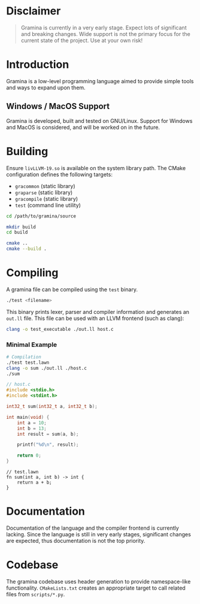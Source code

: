 # Disclaimer
> Gramina is currently in a very early stage.
> Expect lots of significant and breaking changes.
> Wide support is not the primary focus for the current state of the project.
> Use at your own risk!

# Introduction
Gramina is a low-level programming language aimed to provide simple tools and ways to expand upon them.

## Windows / MacOS Support
Gramina is developed, built and tested on GNU/Linux.
Support for Windows and MacOS is considered, and will be worked on in the future.

# Building
Ensure `livLLVM-19.so` is available on the system library path.
The CMake configuration defines the following targets:
- `gracommon` (static library)
- `graparse` (static library)
- `gracompile` (static library)
- `test` (command line utility)

```bash
cd /path/to/gramina/source

mkdir build
cd build

cmake ..
cmake --build .
```

# Compiling
A gramina file can be compiled using the `test` binary.
```bash
./test <filename>
```

This binary prints lexer, parser and compiler information and generates an `out.ll` file.
This file can be used with an LLVM frontend (such as clang):
```bash
clang -o test_executable ./out.ll host.c
```

### Minimal Example
```bash
# Compilation
./test test.lawn
clang -o sum ./out.ll ./host.c
./sum
```

```c
// host.c
#include <stdio.h>
#include <stdint.h>

int32_t sum(int32_t a, int32_t b);

int main(void) {
    int a = 10;
    int b = 13;
    int result = sum(a, b);

    printf("%d\n", result);

    return 0;
}

```

```lawn
// test.lawn
fn sum(int a, int b) -> int {
    return a + b;
}
```

# Documentation
Documentation of the language and the compiler frontend is currently lacking. Since the language is still in very early stages, significant changes are expected, thus documentation is not the top priority. 

# Codebase
The gramina codebase uses header generation to provide namespace-like functionality. `CMakeLists.txt` creates an appropriate target to call related files from `scripts/*.py`.
